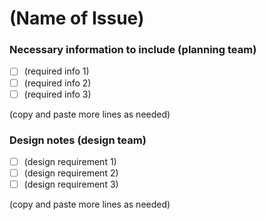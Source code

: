 # (Name of Issue)

### Necessary information to include (planning team)

* [ ] (required info 1)
* [ ] (required info 2)
* [ ] (required info 3)

(copy and paste more lines as needed)

### Design notes (design team)

* [ ] (design requirement 1)
* [ ] (design requirement 2)
* [ ] (design requirement 3)

(copy and paste more lines as needed)
